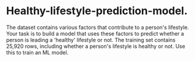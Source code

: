 # Healthy-lifestyle-prediction-model.
The dataset contains various factors that contribute to a person's lifestyle. Your task is to build a model that uses these factors to predict whether a person is leading a 'healthy' lifestyle or not. The training set contains 25,920 rows, including whether a person's lifestyle is healthy or not. Use this to train an ML model.
